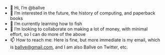 - 👋 Hi, I’m @ballve
- 👀 I’m interested in the future, the history of computing, and paperback books
- 🌱 I’m currently learning how to fish
- 💞️ I’m looking to collaborate on making a lot of money, with minimal effort, so I can do more of the above
- 📫 How to reach me: Here is fine, but more immediate is my email, which is ballve@gmail.com, and I am also Ballve on Twitter, etc.

<!---
ballve/ballve is a ✨ special ✨ repository because its `README.md` (this file) appears on your GitHub profile.
You can click the Preview link to take a look at your changes.
--->
